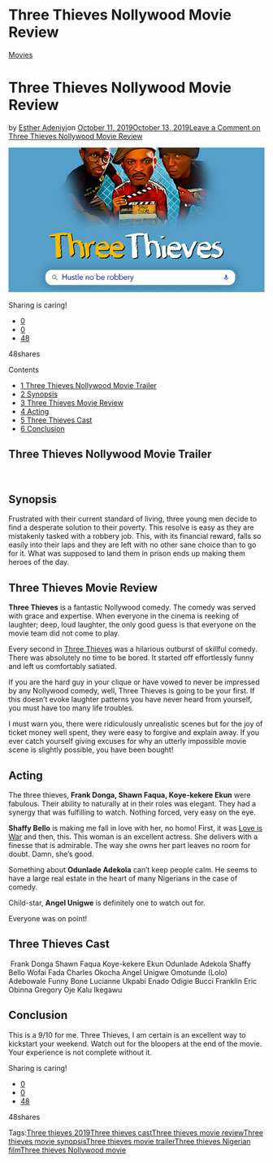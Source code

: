 # Three Thieves Nollywood Movie Review

[Movies](https://estheradeniyi.com/category/movies/)
# Three Thieves Nollywood Movie Review

by [Esther Adeniyi](https://estheradeniyi.com/author/esther-adeniyi/)on [October 11, 2019October 13, 2019](https://estheradeniyi.com/three-thieves-nollywood-movie-review/)[Leave a Comment on Three Thieves Nollywood Movie Review](https://estheradeniyi.com/three-thieves-nollywood-movie-review/#respond)

![Three thieves Nollywood movie, Three thieves movie review, Three thieves movie poster](images\Three-thieves-movie.jpg)

Sharing is caring!

- [0](https://www.facebook.com/sharer/sharer.php?u=https%3A%2F%2Festheradeniyi.com%2Fthree-thieves-nollywood-movie-review%2F&amp;t=Three%20Thieves%20Nollywood%20Movie%20Review)
- [0](https://twitter.com/intent/tweet?text=Three%20Thieves%20Nollywood%20Movie%20Review&amp;url=https%3A%2F%2Festheradeniyi.com%2Fthree-thieves-nollywood-movie-review%2F)
- [48](#)

48shares

Contents

- [1 Three Thieves Nollywood Movie Trailer](#Three_Thieves_Nollywood_Movie_Trailer)
- [2 Synopsis](#Synopsis)
- [3 Three Thieves Movie Review](#Three_Thieves_Movie_Review)
- [4 Acting](#Acting)
- [5 Three Thieves Cast](#Three_Thieves_Cast)
- [6 Conclusion](#Conclusion)

## Three Thieves Nollywood Movie Trailer

&#xA0;

## Synopsis

Frustrated with their current standard of living, three young men decide to find a desperate solution to their poverty. This resolve is easy as they are mistakenly tasked with a robbery job. This, with its financial reward, falls so easily into their laps and they are left with no other sane choice than to go for it. What was supposed to land them in prison ends up making them heroes of the day.&#xA0;

## Three Thieves Movie Review

**Three Thieves** is a fantastic Nollywood comedy. The comedy was served with grace and expertise. When everyone in the cinema is reeking of laughter; deep, loud laughter, the only good guess is that everyone on the movie team did not come to play.

Every second in [Three Thieves](https://threethievesmovie.com/) was a hilarious outburst of skillful comedy. There was absolutely no time to be bored. It started off effortlessly funny and left us comfortably satiated.

If you are the hard guy in your clique or have vowed to never be impressed by any Nollywood comedy, well, Three Thieves is going to be your first. If this doesn&#x2019;t evoke laughter patterns you have never heard from yourself, you must have too many life troubles.&#xA0;

I must warn you, there were ridiculously unrealistic scenes but for the joy of ticket money well spent, they were easy to forgive and explain away. If you ever catch yourself giving excuses for why an utterly impossible movie scene is slightly possible, you have been bought!

## Acting

The three thieves, **Frank Donga, Shawn Faqua, Koye-kekere Ekun** were fabulous. Their ability to naturally at in their roles was elegant. They had a synergy that was fulfilling to watch. Nothing forced, very easy on the eye.&#xA0;

**Shaffy Bello** is making me fall in love with her, no homo! First, it was [Love is War](https://estheradeniyi.com/love-is-war-nollywood-movie-review/) and then, this. This woman is an excellent actress. She delivers with a finesse that is admirable. The way she owns her part leaves no room for doubt. Damn, she&#x2019;s good.

Something about **Odunlade Adekola** can&#x2019;t keep people calm. He seems to have a large real estate in the heart of many Nigerians in the case of comedy.&#xA0;

Child-star, **Angel Unigwe** is definitely one to watch out for.

Everyone was on point!

## Three Thieves Cast

&#xA0;Frank Donga
 Shawn Faqua
 Koye-kekere Ekun
 Odunlade Adekola
 Shaffy Bello
 Wofai Fada
 Charles Okocha
 Angel Unigwe
 Omotunde (Lolo) Adebowale
 Funny Bone
 Lucianne Ukpabi
 Enado Odigie
 Bucci Franklin
 Eric Obinna
 Gregory Oje
 Kalu Ikegawu

## Conclusion

This is a 9/10 for me. Three Thieves, I am certain is an excellent way to kickstart your weekend.&#xA0;Watch out for the bloopers at the end of the movie. Your experience is not complete without it.&#xA0;

Sharing is caring!

- [0](https://www.facebook.com/sharer/sharer.php?u=https%3A%2F%2Festheradeniyi.com%2Fthree-thieves-nollywood-movie-review%2F&amp;t=Three%20Thieves%20Nollywood%20Movie%20Review)
- [0](https://twitter.com/intent/tweet?text=Three%20Thieves%20Nollywood%20Movie%20Review&amp;url=https%3A%2F%2Festheradeniyi.com%2Fthree-thieves-nollywood-movie-review%2F)
- [48](#)

48shares

Tags:[Three thieves 2019](https://estheradeniyi.com/tag/three-thieves-2019/)[Three thieves cast](https://estheradeniyi.com/tag/three-thieves-cast/)[Three thieves movie review](https://estheradeniyi.com/tag/three-thieves-movie-review/)[Three thieves movie synopsis](https://estheradeniyi.com/tag/three-thieves-movie-synopsis/)[Three thieves movie trailer](https://estheradeniyi.com/tag/three-thieves-movie-trailer/)[Three thieves Nigerian film](https://estheradeniyi.com/tag/three-thieves-nigerian-film/)[Three thieves Nollywood movie](https://estheradeniyi.com/tag/three-thieves-nollywood-movie/)